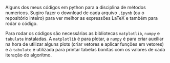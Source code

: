 Alguns dos meus códigos em python para a disciplina de métodos numericos. Sugiro fazer o download de cada arquivo `.ipynb` (ou o repositório inteiro) para ver melhor as expressões LaTeX e também para rodar o código.

Para rodar os códigos são necessárias as bibliotecas `matplotlib`, `numpy` e `tabulate` instaladas. A `matplotlib` é para plotar, a `numpy` é para criar auxiliar na hora de utilizar alguns plots (criar vetores e aplicar funções em vetores) e a `tabulate` é utilizada para printar tabelas bonitas com os valores de cada iteração do algorítmo.
